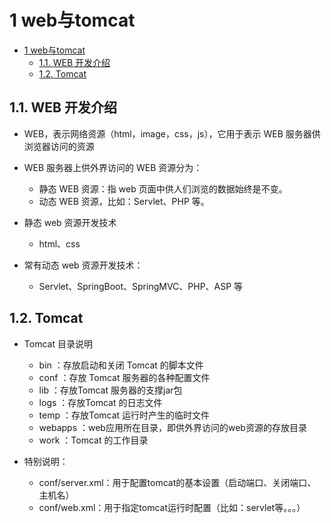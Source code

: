 # 1 web与tomcat

- [1 web与tomcat](#1-web与tomcat)
  - [1.1. WEB 开发介绍](#11-web-开发介绍)
  - [1.2. Tomcat](#12-tomcat)

## 1.1. WEB 开发介绍

- WEB，表示网络资源（html，image，css，js），它用于表示 WEB 服务器供浏览器访问的资源

- WEB 服务器上供外界访问的 WEB 资源分为：
  - 静态 WEB 资源：指 web 页面中供人们浏览的数据始终是不变。
  - 动态 WEB 资源，比如：Servlet、PHP 等。

- 静态 web 资源开发技术
  - html、css

- 常有动态 web 资源开发技术：
  - Servlet、SpringBoot、SpringMVC、PHP、ASP 等

## 1.2. Tomcat

- Tomcat 目录说明
  - bin ：存放启动和关闭 Tomcat 的脚本文件
  - conf ：存放 Tomcat 服务器的各种配置文件
  - lib ：存放Tomcat 服务器的支撑jar包
  - logs ：存放Tomcat 的日志文件
  - temp ：存放Tomcat 运行时产生的临时文件
  - webapps ：web应用所在目录，即供外界访问的web资源的存放目录
  - work ：Tomcat 的工作目录

- 特别说明：
  - conf/server.xml：用于配置tomcat的基本设置（启动端口、关闭端口、主机名）
  - conf/web.xml：用于指定tomcat运行时配置（比如：servlet等。。。）